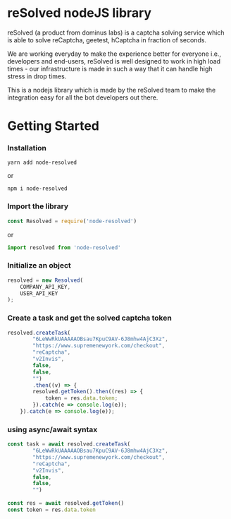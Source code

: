 # reSolved nodeJS library

reSolved (a product from dominus labs) is a captcha solving service which is able to solve reCaptcha, geetest, hCaptcha in fraction of seconds.

We are working everyday to make the experience better for everyone i.e., developers and end-users, reSolved is well designed to work in high load times - our infrastructure is made in such a way that it can handle high stress in drop times.

This is a nodejs library which is made by the reSolved team to make the integration easy for all the bot developers out there.


# Getting Started
### Installation
```
yarn add node-resolved
```
or
```
npm i node-resolved
```

### Import the library
```javascript
const Resolved = require('node-resolved')
```
or
```javascript
import resolved from 'node-resolved'
```

### Initialize an object
```javascript
resolved = new Resolved(
    COMPANY_API_KEY,
    USER_API_KEY
);
```

### Create a task and get the solved captcha token
```javascript
resolved.createTask(
        "6LeWwRkUAAAAAOBsau7KpuC9AV-6J8mhw4AjC3Xz",
        "https://www.supremenewyork.com/checkout",
        "reCaptcha",
        "v2Invis",
        false,
        false,
        "")
        .then((v) => {
        resolved.getToken().then((res) => {
            token = res.data.token;
        }).catch(e => console.log(e));
    }).catch(e => console.log(e));
```

### using async/await syntax
```javascript
const task = await resolved.createTask(
        "6LeWwRkUAAAAAOBsau7KpuC9AV-6J8mhw4AjC3Xz",
        "https://www.supremenewyork.com/checkout",
        "reCaptcha",
        "v2Invis",
        false,
        false,
        "")
   
const res = await resolved.getToken()
const token = res.data.token
```
